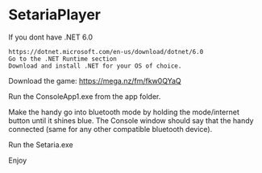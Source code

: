 # SetariaPlayer


If you dont have .NET 6.0

	https://dotnet.microsoft.com/en-us/download/dotnet/6.0
	Go to the .NET Runtime section
	Download and install .NET for your OS of choice.

Download the game: https://mega.nz/fm/fkw0QYaQ

Run the ConsoleApp1.exe from the app folder.

Make the handy go into bluetooth mode by holding the mode/internet button until it shines blue.
The Console window should say that the handy connected (same for any other compatible bluetooth device).

Run the Setaria.exe

Enjoy
